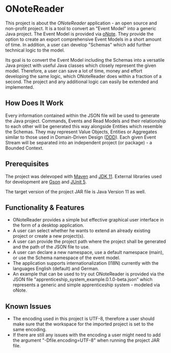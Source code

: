 # ONoteReader

This project is about the *ONoteReader* application - an open source and non-profit project. It is a tool to convert an "Event Model" into a generic Java project.
The Event Model is provided via [oNote][onote]. They provide the option to create an export comprehensive Event Models in a short amount of time. In addition, a user can develop "Schemas" which add further technical logic to the model.

Its goal is to convert the Event Model including the Schemas into a versatile Java project with useful Java classes which closely represent the given model. Therefore, a user can save a lot of time, money and effort developing the same logic, which ONoteReader does within a fraction of a second. The project and any additional logic can easily be extended and implemented.

## How Does It Work

Every information contained within the JSON file will be used to generate the Java project. Commands, Events and Read Models and their relationship to each other will be generated this way alongside Entities which resemble the Schemas. They may represent Value Objects, Entities or Aggregates similar to those used in Domain-Driven Design ([DDD][ddd]). Each given Event Stream will be separated into an independent project (or package) - a Bounded Context.

## Prerequisites

The project was delevoped with [Maven][maven] and [JDK 11][jdk11]. External libraries used for development are [Gson][gson] and [JUnit 5][junit5].

The target version of the project JAR file is Java Version 11 as well.

## Functionality & Features

- ONoteReader provides a simple but effective graphical user interface in the form of a desktop application.
- A user can select whether he wants to extend an already existing project or create a new project(s).
- A user can provide the project path where the project shall be generated and the path of the JSON file to use.
- A user can declare a new namespace, use a default namespace (main), or use the Schema namespace of the event model.
- The application supports internationalization (I18N) currently with the languages English (default) and German.
- An example that can be used to try out ONoteReader is provided via the JSON file "apprenticeship_system_example.0.1.0-beta.json" which represents a generic and simple apprenticeship system - modeled via oNote.

## Known Issues

- The encoding used in this project is UTF-8, therefore a user should make sure that the workspace for the imported project is set to the same encoding.
- If there are still any issues with the encoding a user might need to add the argument "-Dfile.encoding=UTF-8" when running the project JAR file.

[maven]: https://maven.apache.org/
[gson]: https://github.com/google/gson
[junit5]: https://junit.org/junit5/docs/current/user-guide/
[jdk11]: https://www.oracle.com/java/technologies/downloads/#java11
[onote]: https://www.onote.com/
[ddd]: https://martinfowler.com/bliki/DomainDrivenDesign.html
